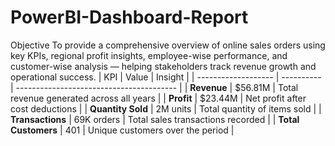 # PowerBI-Dashboard-Report
Objective
To provide a comprehensive overview of online sales orders using key KPIs, regional profit insights, employee-wise performance, and customer-wise analysis — helping stakeholders track revenue growth and operational success.
| KPI                 | Value      | Insight                                  |
| ------------------- | ---------- | ---------------------------------------- |
| **Revenue**         | \$56.81M   | Total revenue generated across all years |
| **Profit**          | \$23.44M   | Net profit after cost deductions         |
| **Quantity Sold**   | 2M units   | Total quantity of items sold             |
| **Transactions**    | 69K orders | Total sales transactions recorded        |
| **Total Customers** | 401        | Unique customers over the period         |
